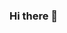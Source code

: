 ### Hi there 👋

<!--
**Timon555/Timon555** is a ✨ _special_ ✨ repository because its `README.md` (this file) appears on your GitHub profile.

Here are some ideas to get you started:

- 🔭 BSc student at ETH 
- 🌱 Java app development
- 🤔 Seeking full-time software engineering job
- ⚡ Fun fact: I like playing chess
-->
